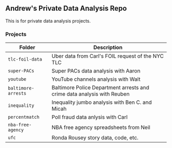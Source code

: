 ## Andrew's Private Data Analysis Repo

This is for private data analysis projects.

### Projects

Folder | Description
---|---------
`tlc-foil-data` | Uber data from Carl's FOIL request of the NYC TLC
`super-PACs` | Super PACs data analysis with Aaron
`youtube` | YouTube channels analysis with Walt
`baltimore-arrests` | Baltimore Police Department arrests and crime data analysis with Reuben
`inequality` | Inequality jumbo analysis with Ben C. and Micah
`percentmatch` | Poll fraud data anlysis with Carl
`nba-free-agency` | NBA free agency spreadsheets from Neil
`ufc` | Ronda Rousey story data, code, etc.
